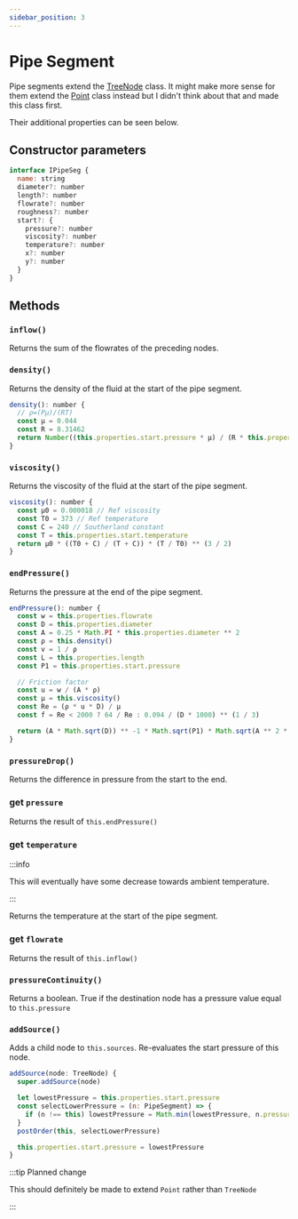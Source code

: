 ```yaml
---
sidebar_position: 3
---
```


# Pipe Segment

Pipe segments extend the [TreeNode](/docs/model/TreeNode) class. It might make more sense for them extend the [Point](/docs/model/Point) class instead but I didn't think about that and made this class first.

Their additional properties can be seen below.

## Constructor parameters

```js
interface IPipeSeg {
  name: string
  diameter?: number
  length?: number
  flowrate?: number
  roughness?: number
  start?: {
    pressure?: number
    viscosity?: number
    temperature?: number
    x?: number
    y?: number
  }
}
```

## Methods

### `inflow()`

Returns the sum of the flowrates of the preceding nodes.

### `density()`

Returns the density of the fluid at the start of the pipe segment.

```js
density(): number {
  // ρ=(Pμ)/(RT)
  const μ = 0.044
  const R = 8.31462
  return Number((this.properties.start.pressure * μ) / (R * this.properties.start.temperature))
}
```

### `viscosity()`

Returns the viscosity of the fluid at the start of the pipe segment.

```js
viscosity(): number {
  const μ0 = 0.000018 // Ref viscosity
  const T0 = 373 // Ref temperature
  const C = 240 // Southerland constant
  const T = this.properties.start.temperature
  return μ0 * ((T0 + C) / (T + C)) * (T / T0) ** (3 / 2)
}
```

### `endPressure()`

Returns the pressure at the end of the pipe segment.

```js
endPressure(): number {
  const w = this.properties.flowrate
  const D = this.properties.diameter
  const A = 0.25 * Math.PI * this.properties.diameter ** 2
  const ρ = this.density()
  const v = 1 / ρ
  const L = this.properties.length
  const P1 = this.properties.start.pressure

  // Friction factor
  const u = w / (A * ρ)
  const μ = this.viscosity()
  const Re = (ρ * u * D) / μ
  const f = Re < 2000 ? 64 / Re : 0.094 / (D * 1000) ** (1 / 3)

  return (A * Math.sqrt(D)) ** -1 * Math.sqrt(P1) * Math.sqrt(A ** 2 * D * P1 - f * L * v * w ** 2)
}
```

### `pressureDrop()`

Returns the difference in pressure from the start to the end.

### get `pressure`

Returns the result of `this.endPressure()`

### get `temperature`

:::info

This will eventually have some decrease towards ambient temperature.

:::

Returns the temperature at the start of the pipe segment.

### get `flowrate`

Returns the result of `this.inflow()`

### `pressureContinuity()`

Returns a boolean. True if the destination node has a pressure value equal to `this.pressure`

### `addSource()`

Adds a child node to `this.sources`. Re-evaluates the start pressure of this node.

```js
addSource(node: TreeNode) {
  super.addSource(node)

  let lowestPressure = this.properties.start.pressure
  const selectLowerPressure = (n: PipeSegment) => {
    if (n !== this) lowestPressure = Math.min(lowestPressure, n.pressure)
  }
  postOrder(this, selectLowerPressure)

  this.properties.start.pressure = lowestPressure
}
```

:::tip Planned change

This should definitely be made to extend `Point` rather than `TreeNode`

:::
